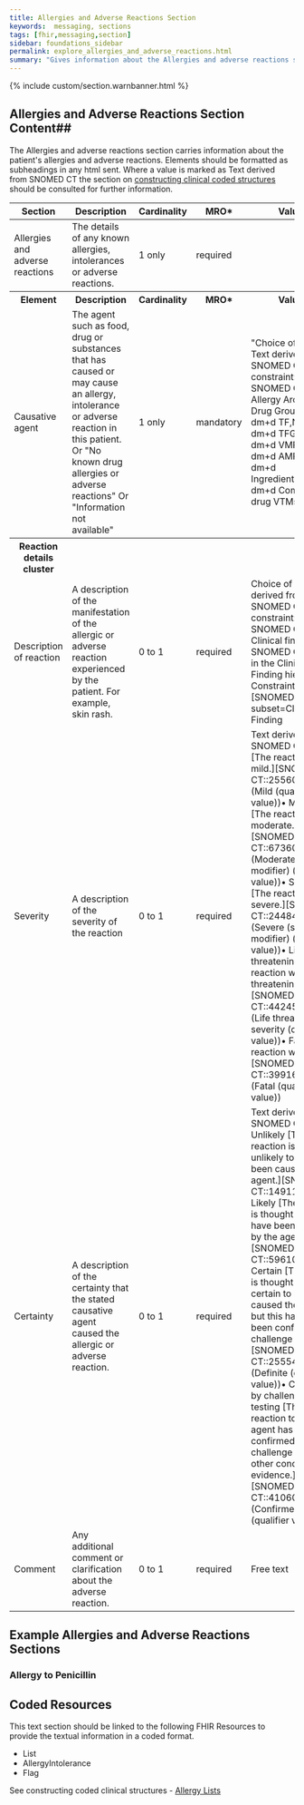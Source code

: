 ```yaml
---
title: Allergies and Adverse Reactions Section
keywords:  messaging, sections
tags: [fhir,messaging,section]
sidebar: foundations_sidebar
permalink: explore_allergies_and_adverse_reactions.html
summary: "Gives information about the Allergies and adverse reactions section"
---
```


{% include custom/section.warnbanner.html %}

## Allergies and Adverse Reactions Section Content##
The Allergies and adverse reactions section carries information about the patient's allergies and adverse reactions. Elements should be formatted as subheadings in any html sent.
Where a value is marked as Text derived from SNOMED CT the section on [constructing clinical coded structures](build_allergy_lists.html) should be consulted for further information. 

<table style="width:100%;max-width: 100%;">
	<thead>
		<tr>
			<th width="18%">Section</th>
			<th width="30%">Description</th>
			<th width="11%">Cardinality</th>
			<th width="11%">MRO*</th>
			<th width="30%">Values</th>
		</tr>
	</thead>
 <tbody>
  <tr>
   <td>Allergies and adverse reactions</td>
   <td>The details of any known allergies, intolerances or adverse reactions.</td>
   <td>1 only</td>
   <td>required</td>
   <td>&nbsp;</td>
  </tr>
		<tr>
			<th>Element</th>
			<th>Description</th>
			<th>Cardinality</th>
			<th>MRO*</th>
			<th>Values</th>
		</tr>
  <tr>
   <td>Causative agent</td>
   <td>The agent such as food, drug or substances that has caused or may cause an allergy, intolerance or adverse reaction in this patient. Or "No known drug allergies or adverse reactions" Or "Information not available"</td>
   <td>1 only</td>
   <td>mandatory</td>
   <td>"Choice of Text or Text derived from SNOMED CT  -  constraint: SNOMED CT: Allergy Archetypes Drug Groups. NHS dm+d TF,NHS dm+d TFG,NHS dm+d VMP,NHS dm+d AMP,NHS dm+d Ingredients,NHS dm+d Combination drug VTMs,"</td>
  </tr>
  <tr>
   <th>Reaction details cluster</td>
   <th>&nbsp;</th>
   <th>&nbsp;</th>
   <th>&nbsp;</th>
   <th>&nbsp;</th>
  </tr>
  <tr>
   <td>Description of reaction</td>
   <td>A description of the manifestation of the allergic or adverse reaction experienced by the patient. For example, skin rash.</td>
   <td>0 to 1</td>
   <td>required</td>
   <td>Choice of Text or derived from SNOMED CT - constraint: SNOMED CT. Clinical finding. Any SNOMED CT term in the Clinical Finding hierarchy. Constraint binding: [SNOMED CT] subset=Clinical Finding</td>
  </tr>
  <tr>
   <td>Severity</td>
   <td>A description of the severity of the reaction</td>
   <td>0 to 1</td>
   <td>required</td>
   <td>Text derived from SNOMED CT - Mild [The reaction was mild.][SNOMED-CT::255604002] (Mild (qualifier value))•  Moderate [The reaction was moderate.][SNOMED-CT::6736007] (Moderate (severity modifier) (qualifier value))•  Severe [The reaction was severe.][SNOMED-CT::24484000] (Severe (severity modifier) (qualifier value))•  Life threatening [The reaction was life-threatening.][SNOMED-CT::442452003] (Life threatening severity (qualifier value))•  Fatal [The reaction was fatal.][SNOMED-CT::399166001] (Fatal (qualifier value))</td>
  </tr>
  <tr>
   <td>Certainty</td>
   <td>A description of the certainty that the stated causative agent caused the allergic or adverse reaction.</td>
   <td>0 to 1</td>
   <td>required</td>
   <td>Text derived from SNOMED CT - Unlikely [The reaction is thought unlikely to have been caused by the agent.][SNOMED-CT::1491118016]•  Likely [The reaction is thought likely to have been caused by the agent.][SNOMED-CT::5961011]•  Certain [The agent is thought to be certain to have caused the reaction but this has not been confirmed by challenge testing.][SNOMED-CT::255545003] (Definite (qualifier value))•  Confirmed by challenge testing [The reaction to the agent has been confirmed by challenge testing or other concrete evidence.][SNOMED-CT::410605003] (Confirmed present (qualifier value))</td>
  </tr>
  <tr>
   <td>Comment</td>
   <td>Any additional comment or clarification about the adverse reaction.</td>
   <td>0 to 1</td>
   <td>required</td>
   <td>Free text</td>
  </tr>
 </tbody>
</table>

##  Example Allergies and Adverse Reactions Sections ##

### Allergy to Penicillin ###

<script src="https://gist.github.com/IOPS-DEV/c02f9626ad71d2230cd51ded6d031bb2.js"></script>

## Coded Resources ##

This text section should be linked to the following FHIR Resources to provide the textual information in a coded format.

- List
- AllergyIntolerance
- Flag
 
See constructing coded clinical structures - [Allergy Lists](build_allergy_lists.html)











